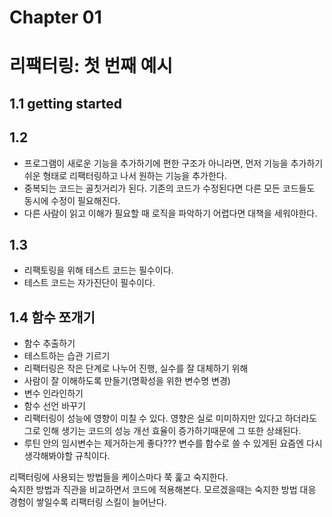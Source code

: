 # Chapter 01

# 리팩터링: 첫 번째 예시

## 1.1 getting started

## 1.2

- 프로그램이 새로운 기능을 추가하기에 편한 구조가 아니라면, 먼저 기능을 추가하기 쉬운 형태로 리팩터링하고 나서 원하는 기능을 추가한다.
- 중복되는 코드는 골칫거리가 된다. 기존의 코드가 수정된다면 다른 모든 코드들도 동시에 수정이 필요해진다.
- 다른 사람이 읽고 이해가 필요할 때 로직을 파악하기 어렵다면 대책을 세워야한다.

## 1.3

- 리팩토링을 위해 테스트 코드는 필수이다.
- 테스트 코드는 자가진단이 필수이다.

## 1.4 함수 쪼개기

- 함수 추출하기
- 테스트하는 습관 기르기
- 리팩터링은 작은 단계로 나누어 진행, 실수를 잘 대체하기 위해
- 사람이 잘 이해하도록 만들기(명확성을 위한 변수명 변경)
- 변수 인라인하기
- 함수 선언 바꾸기
- 리팩터링이 성능에 영향이 미칠 수 있다. 영향은 실로 미미하지만 있다고 하더라도 그로 인해 생기는 코드의 성능 개선 효율이 증가하기때문에 그 또한 상쇄된다.
- 루틴 안의 임시변수는 제거하는게 좋다??? 변수를 함수로 쓸 수 있게된 요즘엔 다시 생각해봐야할 규칙이다.

리팩터링에 사용되는 방법들을 케이스마다 쭉 훑고 숙지한다.
<br>
숙지한 방법과 직관을 비교하면서 코드에 적용해본다. 모르겠을때는 숙지한 방법 대응
<br>
경험이 쌓일수록 리팩터링 스킬이 늘어난다.
